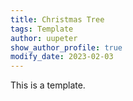 ```yaml
---
title: Christmas Tree
tags: Template
author: uupeter
show_author_profile: true
modify_date: 2023-02-03
---
```


<!--more-->

This is a template.
